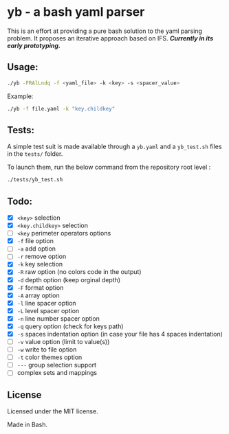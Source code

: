 # yb - a bash yaml parser

This is an effort at providing a pure bash solution to the yaml parsing problem. It proposes an iterative approach based on IFS. ***Currently in its early prototyping.***

## Usage:

```bash
./yb -FRAlLndq -f <yaml_file> -k <key> -s <spacer_value>
```

Example:

```bash
./yb -f file.yaml -k "key.childkey"
```

## Tests:

A simple test suit is made available through a `yb.yaml` and a `yb_test.sh` files in the `tests/` folder.

To launch them, run the below command from the repository root level :
```bash
./tests/yb_test.sh
```

## Todo:

- [x] `<key>` selection
- [x] `<key.childkey>` selection
- [ ] `<key` perimeter operators options
- [x] `-f` file option 
- [ ] `-a` add option 
- [ ] `-r` remove option
- [x] `-k` key selection
- [x] `-R` raw option (no colors code in the output)
- [x] `-d` depth option (keep orginal depth)
- [x] `-F` format option
- [x] `-A` array option
- [x] `-l` line spacer option
- [x] `-L` level spacer option
- [x] `-n` line number spacer option
- [x] `-q` query option (check for keys path)
- [x] `-s` spaces indentation option (in case your file has 4 spaces indentation)
- [ ] `-v` value option (limit to value(s))
- [ ] `-w` write to file option
- [ ] `-t` color themes option
- [ ] `---` group selection support
- [ ] complex sets and mappings

## License

Licensed under the MIT license.

Made in Bash.
